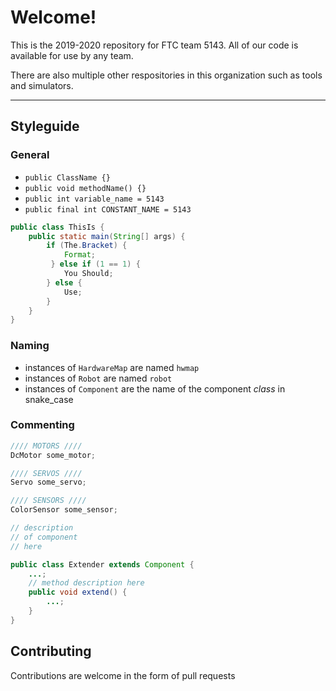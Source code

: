 # Welcome!

This is the 2019-2020 repository for FTC team 5143. All of our code is available for use by any team.

There are also multiple other respositories in this organization such as tools and simulators.

---

## Styleguide

### General

- `public ClassName {}`
- `public void methodName() {}`
- `public int variable_name = 5143`
- `public final int CONSTANT_NAME = 5143`

```java
public class ThisIs {
    public static main(String[] args) {
        if (The.Bracket) {
            Format;
         } else if (1 == 1) {
            You Should;
        } else {
            Use;
        }
    }
}
```

### Naming

- instances of `HardwareMap` are named `hwmap`
- instances of `Robot` are named `robot`
- instances of `Component` are the name of the component *class* in snake_case

### Commenting

```java
//// MOTORS ////
DcMotor some_motor;

//// SERVOS ////
Servo some_servo;

//// SENSORS ////
ColorSensor some_sensor;
```

```java
// description
// of component
// here

public class Extender extends Component {
    ...;
    // method description here
    public void extend() {
        ...;
    }
}
```

## Contributing

Contributions are welcome in the form of pull requests
